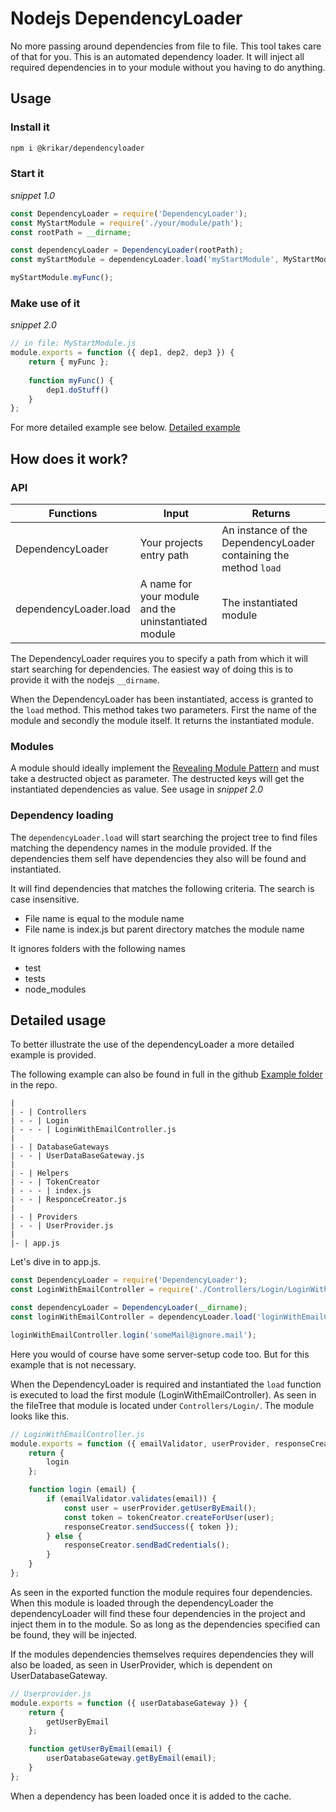 # Nodejs DependencyLoader
No more passing around dependencies from file to file. This tool takes care of that for you.
This is an automated dependency loader. It will inject all required dependencies in to your module without
you having to do anything.

## Usage

### Install it
 ```bash
 npm i @krikar/dependencyloader
 ```
 
 ### Start it
 _snippet 1.0_ 
 ```javascript
 const DependencyLoader = require('DependencyLoader');
 const MyStartModule = require('./your/module/path');
 const rootPath = __dirname;
 
 const dependencyLoader = DependencyLoader(rootPath);
 const myStartModule = dependencyLoader.load('myStartModule', MyStartModule );
 
 myStartModule.myFunc();
 ```
 
 ### Make use of it
 _snippet 2.0_
 ```javascript
 // in file: MyStartModule.js
 module.exports = function ({ dep1, dep2, dep3 }) {
     return { myFunc };
     
     function myFunc() {
         dep1.doStuff()
     }
 };
 ```
For more detailed example see below. [Detailed example](#Detailed-usage)

## How does it work?
### API 
| Functions              | Input                                                | Returns
| ---------------------- | ---------------------------------------------------- | ---------------------------------------------------------------- |
| DependencyLoader       | Your projects entry path                             | An instance of the DependencyLoader containing the method `load` |
| dependencyLoader.load  | A name for your module and the uninstantiated module | The instantiated module                                          |

The DependencyLoader requires you to specify a path from which it will start searching for dependencies.
The easiest way of doing this is to provide it with the nodejs `__dirname`.

When the DependencyLoader has been instantiated, access is granted to the `load` method.
This method takes two parameters. First the name of the module and secondly the module itself. It returns the 
instantiated module.

### Modules
A module should ideally implement the [Revealing Module Pattern](https://www.oreilly.com/library/view/learning-javascript-design/9781449334840/ch09s03.html)
and must take a destructed object as parameter. The destructed keys will get the instantiated dependencies as value. See usage
in _snippet 2.0_

### Dependency loading
The `dependencyLoader.load` will start searching the project tree to find files matching the dependency names 
in the module provided. If the dependencies them self have dependencies they also will be found and instantiated.

It will find dependencies that matches the following criteria. The search is case insensitive.
- File name is equal to the module name
- File name is index.js but parent directory matches the module name  

It ignores folders with the following names
- test
- tests
- node_modules
 
## Detailed usage
To better illustrate the use of the dependencyLoader a more detailed example is provided.

The following example can also be found in full in the github 
[Example folder](https://github.com/kristofferkarlsson93/JavaScript-DependencyLoader/tree/master/Example/) in the repo.

```ASCII
|
| - | Controllers
| - - | Login
| - - - | LoginWithEmailController.js 
|
| - | DatabaseGateways
| - - | UserDataBaseGateway.js
|
| - | Helpers
| - - | TokenCreator
| - - - | index.js
| - - | ResponceCreator.js
|
| - | Providers
| - - | UserProvider.js
|
|- | app.js
```

Let's dive in to app.js.

```javascript
const DependencyLoader = require('DependencyLoader');
const LoginWithEmailController = require('./Controllers/Login/LoginWithEmailController.js');

const dependencyLoader = DependencyLoader(__dirname);
const loginWithEmailController = dependencyLoader.load('loginWithEmailController', LoginWithEmailController);

loginWithEmailController.login('someMail@ignore.mail');
```
Here you would of course have some server-setup code too. But for this example that is not necessary.

When the DependencyLoader is required and instantiated the `load` function is executed to load the first module (LoginWithEmailController).
As seen in the fileTree that module is located under `Controllers/Login/`. 
The module looks like this.

```javascript
// LoginWithEmailController.js
module.exports = function ({ emailValidator, userProvider, responseCreator, tokenCreator }) {
    return {
        login
    };

    function login (email) {
        if (emailValidator.validates(email)) {
            const user = userProvider.getUserByEmail();
            const token = tokenCreator.createForUser(user);
            responseCreator.sendSuccess({ token });
        } else {
            responseCreator.sendBadCredentials();
        }
    }
};
```

As seen in the exported function the module requires four dependencies. When this module is loaded through the 
dependencyLoader the dependencyLoader will find these four dependencies in the project and inject them in to the module.
So as long as the dependencies specified can be found, they will be injected.

If the modules dependencies themselves requires dependencies they will also be loaded, as seen in UserProvider, 
which is dependent on UserDatabaseGateway.

```javascript
// Userprovider.js
module.exports = function ({ userDatabaseGateway }) {
    return {
        getUserByEmail
    };

    function getUserByEmail(email) {
        userDatabaseGateway.getByEmail(email);
    }
};
```

When a dependency has been loaded once it is added to the cache.
